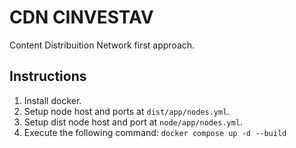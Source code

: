 # CDN CINVESTAV
Content Distribuition Network first approach.

## Instructions
1. Install docker.
2. Setup node host and ports at ```dist/app/nodes.yml```.
3. Setup dist node host and port at ```node/app/nodes.yml```.
4. Execute the following command:
    ```docker compose up -d --build ```
